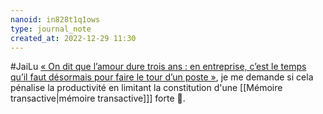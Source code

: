 ```yaml
---
nanoid: in828t1q1ows
type: journal_note
created_at: 2022-12-29 11:30
---
```

#JaiLu [« On dit que l’amour dure trois ans : en entreprise, c’est le temps qu’il faut désormais pour faire le tour d’un poste »](https://www.lemonde.fr/campus/article/2022/12/10/on-dit-que-l-amour-dure-trois-ans-en-entreprise-c-est-le-temps-qu-il-faut-desormais-pour-faire-le-tour-d-un-poste_6153796_4401467.html), je me demande si cela pénalise la productivité en limitant la constitution d'une [[Mémoire transactive|mémoire transactive]]] forte 🤔.
